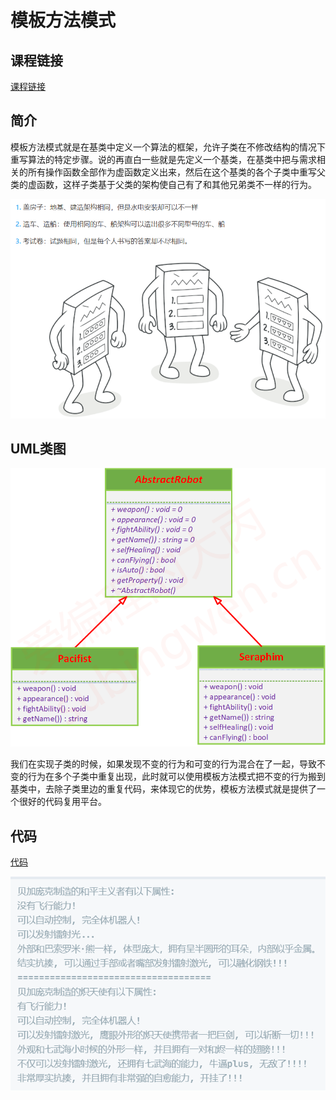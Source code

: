 # 模板方法模式

## 课程链接

[课程链接](https://subingwen.cn/design-patterns/template-method/)


## 简介

模板方法模式就是在基类中定义一个算法的框架，允许子类在不修改结构的情况下重写算法的特定步骤。说的再直白一些就是先定义一个基类，在基类中把与需求相关的所有操作函数全部作为虚函数定义出来，然后在这个基类的各个子类中重写父类的虚函数，这样子类基于父类的架构使自己有了和其他兄弟类不一样的行为。

![例子](image.png)

## UML类图

![UML类图](image-20230219164527089.png)

我们在实现子类的时候，如果发现不变的行为和可变的行为混合在了一起，导致不变的行为在多个子类中重复出现，此时就可以使用模板方法模式把不变的行为搬到基类中，去除子类里边的重复代码，来体现它的优势，模板方法模式就是提供了一个很好的代码复用平台。

## 代码

[代码](./sample.cpp)

![输出](image-1.png)